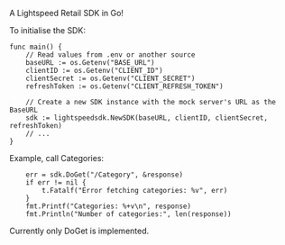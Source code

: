 A Lightspeed Retail SDK in Go!

To initialise the SDK:

```
func main() {
    // Read values from .env or another source
    baseURL := os.Getenv("BASE_URL")
	clientID := os.Getenv("CLIENT_ID")
	clientSecret := os.Getenv("CLIENT_SECRET")
	refreshToken := os.Getenv("CLIENT_REFRESH_TOKEN")

    // Create a new SDK instance with the mock server's URL as the BaseURL
	sdk := lightspeedsdk.NewSDK(baseURL, clientID, clientSecret, refreshToken)
    // ...
}
```

Example, call Categories:

```
	err = sdk.DoGet("/Category", &response)
	if err != nil {
		t.Fatalf("Error fetching categories: %v", err)
	}
	fmt.Printf("Categories: %+v\n", response)
	fmt.Println("Number of categories:", len(response))
```

Currently only DoGet is implemented.
